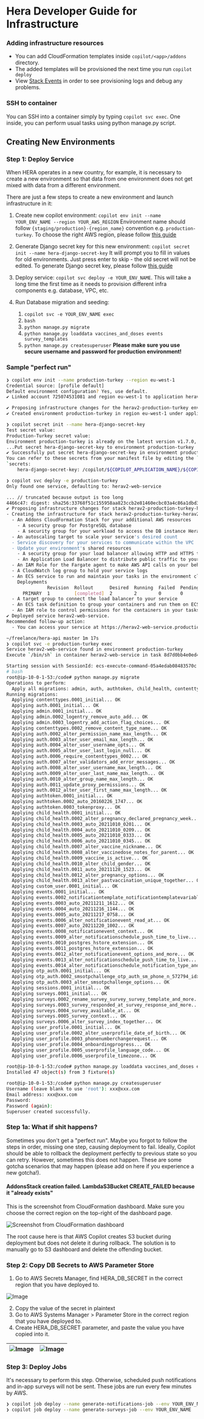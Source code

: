 # Hera Developer Guide for Infrastructure

### Adding infrastructure resources

- You can add CloudFormation templates inside `copilot/<app>/addons` directory. 
- The added templates will be provisioned the next time you run `copilot deploy`
- View [Stack Events](https://ap-southeast-1.console.aws.amazon.com/cloudformation/home?region=ap-southeast-1#/stacks/events?filteringStatus=active&filteringText=&viewNested=true&hideStacks=false&stackId=arn%3Aaws%3Acloudformation%3Aap-southeast-1%3A725074531081%3Astack%2Fherav2-test-herav2-web-service%2Fd684a650-3f94-11ec-b6be-022e6972c664) in order to see provisioning logs and debug any problems.
 

### SSH to container

You can SSH into a container simply by typing `copilot svc exec`.
One inside, you can perform usual tasks using python manage.py script. 

## Creating New Environments

### Step 1: Deploy Service

When HERA operates in a new country, for example, it is necessary to create a new environment 
so that data from one environment does not get mixed with data from a different environment.

There are just a few steps to create a new environment and launch infrastructure in it:

1. Create new copilot environment:  `copilot env init --name YOUR_ENV_NAME --region YOUR_AWS_REGION`
   Environment name should follow `{staging/production}-{region_name}` convention e.g. `production-turkey`.
   To choose the right AWS region, please follow [this guide](https://www.concurrencylabs.com/blog/choose-your-aws-region-wisely/)

2. Generate Django secret key for this new environment: `copilot secret init --name hera-django-secret-key`
   It will prompt you to fill in values for old environments. Just press enter to skip - the old secret will not be edited.
   To generate Django secret key, please follow [this guide](https://stackoverflow.com/questions/41298963/is-there-a-function-for-generating-settings-secret-key-in-django)

3. Deploy service: `copilot svc deploy -e YOUR_ENV_NAME`.
   This will take a long time the first time as it needs to provision different infra components e.g. database, VPC, etc.

4. Run Database migration and seeding:
   1. `copilot svc -e YOUR_ENV_NAME exec`
   2. `bash`
   3. `python manage.py migrate`
   4. `python manage.py loaddata vaccines_and_doses events survey_templates`
   5. `python manage.py createsuperuser` **Please make sure you use secure username and password for production environment!**

### Sample "perfect run"

```bash
❯ copilot env init --name production-turkey --region eu-west-1
Credential source: [profile default]
Default environment configuration? Yes, use default.
✔ Linked account 725074531081 and region eu-west-1 to application herav2..

✔ Proposing infrastructure changes for the herav2-production-turkey environment.
✔ Created environment production-turkey in region eu-west-1 under application herav2.

❯ copilot secret init --name hera-django-secret-key
Test secret value:
Production-Turkey secret value:
Environment production-turkey is already on the latest version v1.7.0, skip upgrade.
...Put secret hera-django-secret-key to environment production-turkey
✔ Successfully put secret hera-django-secret-key in environment production-turkey as /copilot/herav2/production-turkey/secrets/hera-django-secret-key.
You can refer to these secrets from your manifest file by editing the `secrets` section.
`secrets:
    hera-django-secret-key: /copilot/${COPILOT_APPLICATION_NAME}/${COPILOT_ENVIRONMENT_NAME}/secrets/hera-django-secret-key`

❯ copilot svc deploy -e production-turkey
Only found one service, defaulting to: herav2-web-service

... // truncated because output is too long
4466c47: digest: sha256:33768f51c155958aa823ccb2e81460ecbc03a4c86a1dbd326ba31d119b51d3e3 size: 3270
✔ Proposing infrastructure changes for stack herav2-production-turkey-herav2-web-service
- Creating the infrastructure for stack herav2-production-turkey-herav2-web-service  [create complete]  [717.2s]
  - An Addons CloudFormation Stack for your additional AWS resources                 [create complete]  [576.8s]
    - A security group for PostgreSQL database                                       [create complete]  [5.3s]
    - A security group for your workload to access the DB instance HeraDb            [create complete]  [5.4s]
  - An autoscaling target to scale your service's desired count                      [create complete]  [0.0s]
  - Service discovery for your services to communicate within the VPC                [create complete]  [0.0s]
  - Update your environment's shared resources                                       [update complete]  [113.9s]
    - A security group for your load balancer allowing HTTP and HTTPS traffic        [create complete]  [9.5s]
    - An Application Load Balancer to distribute public traffic to your services     [create complete]  [92.7s]
  - An IAM Role for the Fargate agent to make AWS API calls on your behalf           [create complete]  [13.7s]
  - A CloudWatch log group to hold your service logs                                 [create complete]  [0.0s]
  - An ECS service to run and maintain your tasks in the environment cluster         [create complete]  [90.0s]
    Deployments
               Revision  Rollout      Desired  Running  Failed  Pending
      PRIMARY  1         [completed]  2        2        0       0
  - A target group to connect the load balancer to your service                      [create complete]  [0.0s]
  - An ECS task definition to group your containers and run them on ECS              [create complete]  [2.6s]
  - An IAM role to control permissions for the containers in your tasks              [create complete]  [17.9s]
✔ Deployed service herav2-web-service.
Recommended follow-up action:
  - You can access your service at https://herav2-web-service.production-turkey.herav2.heradigitalhealth.com over the internet.

~/freelance/hera-api master 1m 17s
❯ copilot svc -e production-turkey exec
Service herav2-web-service found in environment production-turkey
Execute `/bin/sh` in container herav2-web-service in task 8d7d0bb4e0ed464b84bd59ad07211646.

Starting session with SessionId: ecs-execute-command-05a4edab08483570c
# bash
root@ip-10-0-1-53:/code# python manage.py migrate
Operations to perform:
  Apply all migrations: admin, auth, authtoken, child_health, contenttypes, custom_user, events, otp_auth, sessions, surveys, user_profile
Running migrations:
  Applying contenttypes.0001_initial... OK
  Applying auth.0001_initial... OK
  Applying admin.0001_initial... OK
  Applying admin.0002_logentry_remove_auto_add... OK
  Applying admin.0003_logentry_add_action_flag_choices... OK
  Applying contenttypes.0002_remove_content_type_name... OK
  Applying auth.0002_alter_permission_name_max_length... OK
  Applying auth.0003_alter_user_email_max_length... OK
  Applying auth.0004_alter_user_username_opts... OK
  Applying auth.0005_alter_user_last_login_null... OK
  Applying auth.0006_require_contenttypes_0002... OK
  Applying auth.0007_alter_validators_add_error_messages... OK
  Applying auth.0008_alter_user_username_max_length... OK
  Applying auth.0009_alter_user_last_name_max_length... OK
  Applying auth.0010_alter_group_name_max_length... OK
  Applying auth.0011_update_proxy_permissions... OK
  Applying auth.0012_alter_user_first_name_max_length... OK
  Applying authtoken.0001_initial... OK
  Applying authtoken.0002_auto_20160226_1747... OK
  Applying authtoken.0003_tokenproxy... OK
  Applying child_health.0001_initial... OK
  Applying child_health.0002_alter_pregnancy_declared_pregnancy_week... OK
  Applying child_health.0003_auto_20211010_0201... OK
  Applying child_health.0004_auto_20211010_0209... OK
  Applying child_health.0005_auto_20211010_0333... OK
  Applying child_health.0006_auto_20211010_0345... OK
  Applying child_health.0007_alter_vaccine_nickname... OK
  Applying child_health.0008_alter_vaccinedose_notes_for_parent... OK
  Applying child_health.0009_vaccine_is_active... OK
  Applying child_health.0010_alter_child_gender... OK
  Applying child_health.0011_auto_20211128_1523... OK
  Applying child_health.0012_alter_pregnancy_options... OK
  Applying child_health.0013_alter_pastvaccination_unique_together... OK
  Applying custom_user.0001_initial... OK
  Applying events.0001_initial... OK
  Applying events.0002_notificationtemplate_notificationtemplatevariable_notificationtype... OK
  Applying events.0003_auto_20211211_1612... OK
  Applying events.0004_auto_20211216_1144... OK
  Applying events.0005_auto_20211217_0758... OK
  Applying events.0006_alter_notificationevent_read_at... OK
  Applying events.0007_auto_20211220_1002... OK
  Applying events.0008_notificationevent_context... OK
  Applying events.0009_alter_notificationschedule_push_time_to_live... OK
  Applying events.0010_postgres_hstore_extension... OK
  Applying events.0011_postgres_hstore_extension... OK
  Applying events.0012_alter_notificationevent_options_and_more... OK
  Applying events.0013_alter_notificationschedule_push_time_to_live... OK
  Applying events.0014_alter_notificationschedule_notification_type_and_more... OK
  Applying otp_auth.0001_initial... OK
  Applying otp_auth.0002_smsotpchallenge_otp_auth_sm_phone_n_572794_idx... OK
  Applying otp_auth.0003_alter_smsotpchallenge_options... OK
  Applying sessions.0001_initial... OK
  Applying surveys.0001_initial... OK
  Applying surveys.0002_rename_survey_survey_survey_template_and_more... OK
  Applying surveys.0003_survey_responded_at_survey_response_and_more... OK
  Applying surveys.0004_survey_available_at... OK
  Applying surveys.0005_survey_context... OK
  Applying surveys.0006_alter_survey_index_together... OK
  Applying user_profile.0001_initial... OK
  Applying user_profile.0002_alter_userprofile_date_of_birth... OK
  Applying user_profile.0003_phonenumberchangerequest... OK
  Applying user_profile.0004_onboardingprogress... OK
  Applying user_profile.0005_userprofile_language_code... OK
  Applying user_profile.0006_userprofile_timezone... OK

root@ip-10-0-1-53:/code# python manage.py loaddata vaccines_and_doses events survey_templates
Installed 47 object(s) from 3 fixture(s)

root@ip-10-0-1-53:/code# python manage.py createsuperuser
Username (leave blank to use 'root'): xxx@xxx.com
Email address: xxx@xxx.com
Password:
Password (again):
Superuser created successfully.
```

### Step 1a: What if shit happens?

Sometimes you don't get a "perfect run". Maybe you forgot to follow the steps in order, missing one step, causing deployment to fail.
Ideally, Copilot should be able to rollback the deployment perfectly to previous state so you can retry. However, sometimes this does 
not happen. These are some gotcha scenarios that may happen (please add on here if you experience a new gotcha!).


#### AddonsStack creation failed. LambdaS3Bucket CREATE_FAILED because it "already exists"

This is the screenshot from CloudFormation dashboard. Make sure you choose the correct region on the top-right of the dashboard page.

![Screenshot from CloudFormation dashboard](../docs/assets/addons-stack-fail-s3-already-created.png)

The root cause here is that AWS Copilot creates S3 bucket during deployment but does not delete it during rollback. 
The solution is to manually go to S3 dashboard and delete the offending bucket.

### Step 2: Copy DB Secrets to AWS Parameter Store

1. Go to AWS Secrets Manager, find HERA_DB_SECRET in the correct region that you have deployed to.

![Image](../docs/assets/aws-secret-manager.jpg)

2. Copy the value of the secret in plaintext
3. Go to AWS Systems Manager > Parameter Store in the correct region that you have deployed to.
4. Create HERA_DB_SECRET parameter, and paste the value you have copied into it.

| ![Image](../docs/assets/aws-parameter-store.jpg) | ![Image](../docs/assets/aws-parameter-store-detail.jpg) |
| --- | --- |

### Step 3: Deploy Jobs

It's necessary to perform this step. Otherwise, scheduled push notifications and in-app surveys will not be sent.
These jobs are run every few minutes by AWS.

```bash
❯ copilot job deploy --name generate-notifications-job --env YOUR_ENV_NAME
❯ copilot job deploy --name generate-surveys-job --env YOUR_ENV_NAME
```